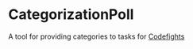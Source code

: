 # CategorizationPoll

A tool for providing categories to tasks for [Codefights](https://codefights.com)
